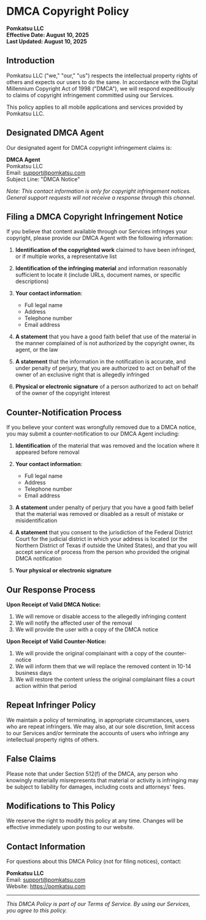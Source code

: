# DMCA Copyright Policy

**Pomkatsu LLC**  
**Effective Date: August 10, 2025**  
**Last Updated: August 10, 2025**

## Introduction

Pomkatsu LLC ("we," "our," "us") respects the intellectual property rights of others and expects our users to do the same. In accordance with the Digital Millennium Copyright Act of 1998 ("DMCA"), we will respond expeditiously to claims of copyright infringement committed using our Services.

This policy applies to all mobile applications and services provided by Pomkatsu LLC.

## Designated DMCA Agent

Our designated agent for DMCA copyright infringement claims is:

**DMCA Agent**  
Pomkatsu LLC  
Email: support@pomkatsu.com  
Subject Line: "DMCA Notice"

*Note: This contact information is only for copyright infringement notices. General support requests will not receive a response through this channel.*

## Filing a DMCA Copyright Infringement Notice

If you believe that content available through our Services infringes your copyright, please provide our DMCA Agent with the following information:

1. **Identification of the copyrighted work** claimed to have been infringed, or if multiple works, a representative list

2. **Identification of the infringing material** and information reasonably sufficient to locate it (include URLs, document names, or specific descriptions)

3. **Your contact information**:
   - Full legal name
   - Address
   - Telephone number
   - Email address

4. **A statement** that you have a good faith belief that use of the material in the manner complained of is not authorized by the copyright owner, its agent, or the law

5. **A statement** that the information in the notification is accurate, and under penalty of perjury, that you are authorized to act on behalf of the owner of an exclusive right that is allegedly infringed

6. **Physical or electronic signature** of a person authorized to act on behalf of the owner of the copyright interest

## Counter-Notification Process

If you believe your content was wrongfully removed due to a DMCA notice, you may submit a counter-notification to our DMCA Agent including:

1. **Identification** of the material that was removed and the location where it appeared before removal

2. **Your contact information**:
   - Full legal name
   - Address
   - Telephone number
   - Email address

3. **A statement** under penalty of perjury that you have a good faith belief that the material was removed or disabled as a result of mistake or misidentification

4. **A statement** that you consent to the jurisdiction of the Federal District Court for the judicial district in which your address is located (or the Northern District of Texas if outside the United States), and that you will accept service of process from the person who provided the original DMCA notification

5. **Your physical or electronic signature**

## Our Response Process

**Upon Receipt of Valid DMCA Notice:**
1. We will remove or disable access to the allegedly infringing content
2. We will notify the affected user of the removal
3. We will provide the user with a copy of the DMCA notice

**Upon Receipt of Valid Counter-Notice:**
1. We will provide the original complainant with a copy of the counter-notice
2. We will inform them that we will replace the removed content in 10-14 business days
3. We will restore the content unless the original complainant files a court action within that period

## Repeat Infringer Policy

We maintain a policy of terminating, in appropriate circumstances, users who are repeat infringers. We may also, at our sole discretion, limit access to our Services and/or terminate the accounts of users who infringe any intellectual property rights of others.

## False Claims

Please note that under Section 512(f) of the DMCA, any person who knowingly materially misrepresents that material or activity is infringing may be subject to liability for damages, including costs and attorneys' fees.

## Modifications to This Policy

We reserve the right to modify this policy at any time. Changes will be effective immediately upon posting to our website.

## Contact Information

For questions about this DMCA Policy (not for filing notices), contact:

**Pomkatsu LLC**  
Email: support@pomkatsu.com  
Website: https://pomkatsu.com

---

*This DMCA Policy is part of our Terms of Service. By using our Services, you agree to this policy.*